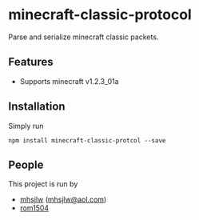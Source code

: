 minecraft-classic-protocol
==========================

Parse and serialize minecraft classic packets.

## Features
  
  * Supports minecraft v1.2.3_01a

## Installation
Simply run

    npm install minecraft-classic-protcol --save

## People
This project is run by

  - [mhsjlw](https://github.com/mhsjlw) ([mhsjlw@aol.com](mailto:mhsjlw@aol.com))
  - [rom1504](https://github.com/rom1504)
